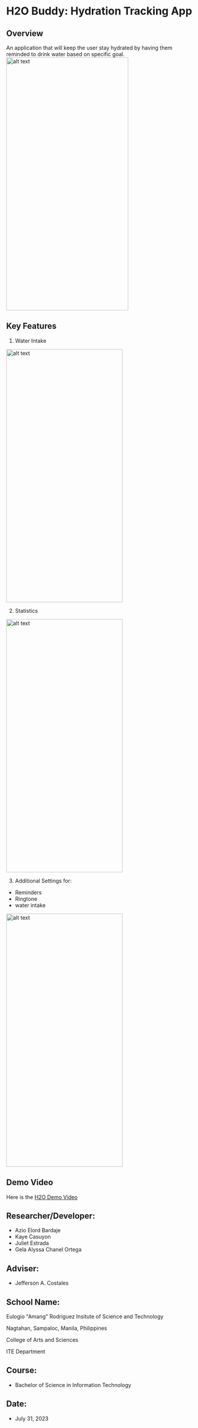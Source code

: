# H2O Buddy: Hydration Tracking App



## Overview
An application that will keep the user stay hydrated by having them reminded to drink water based on specific goal.
<img src="https://github.com/code-azel/H2O-Remind/assets/116578446/a4374f37-cfff-4920-aaaa-ee8aba27a834" alt="alt text" width="325" height="672" />




## Key Features
1. Water Intake
<img src="https://github.com/code-azel/H2O-Remind/assets/116578446/b953a037-77f4-44ad-b1df-74dc37b6501d" alt="alt text" width="310" height="672" />


2. Statistics
<img src="https://github.com/code-azel/H2O-Remind/assets/116578446/1c673d33-2ff2-403a-88ab-5afb8511ff5a" alt="alt text" width="310" height="672" />


3. Additional Settings for:
  - Reminders
  - Ringtone
  - water intake
<img src="https://github.com/code-azel/H2O-Remind/assets/116578446/bb1e33a7-e41e-4134-a37c-8194b16c323d" alt="alt text" width="310" height="672" />



## Demo Video
Here is the
[H2O Demo Video](https://drive.google.com/file/d/1h85f2FTU7KrRKcLfqcU0TxsmpbjGf6IP/view?fbclid=IwAR0Q_u9oceODJJNmV77efBf47taZ9oWmvytC9T-LCw0YPPSNtLYi6SehLjA)
## Researcher/Developer:
- Azio Elord Bardaje
- Kaye Casuyon
- Juliet Estrada
- Gela Alyssa Chanel Ortega
## Adviser:
- Jefferson A. Costales
## School Name:
Eulogio "Amang" Rodriguez Insitute of Science and Technology<br>

Nagtahan, Sampaloc, Manila, Philippines<br>

College of Arts and Sciences<br>

ITE Department
## Course:
- Bachelor of Science in Information Technology

## Date: 
- July 31, 2023

